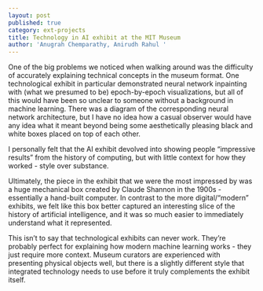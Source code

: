 ```yaml
---
layout: post
published: true
category: ext-projects
title: Technology in AI exhibit at the MIT Museum
author: 'Anugrah Chemparathy, Anirudh Rahul '
---
```


One of the big problems we noticed when walking around was the difficulty of accurately explaining technical concepts in the museum format. One technological exhibit in particular demonstrated neural network inpainting with (what we presumed to be) epoch-by-epoch visualizations, but all of this would have been so unclear to someone without a background in machine learning. There was a diagram of the corresponding neural network architecture, but I have no idea how a casual observer would have any idea what it meant beyond being some aesthetically pleasing black and white boxes placed on top of each other.

I personally felt that the AI exhibit devolved into showing people “impressive results” from the history of computing, but with little context for how they worked - style over substance.

Ultimately, the piece in the exhibit that we were the most impressed by was a huge mechanical box created by Claude Shannon in the 1900s - essentially a hand-built computer. In contrast to the more digital/“modern” exhibits, we felt like this box better captured an interesting slice of the history of artificial intelligence, and it was so much easier to immediately understand what it represented.

This isn’t to say that technological exhibits can never work. They’re probably perfect for explaining how modern machine learning works - they just require more context. Museum curators are experienced with presenting physical objects well, but there is a slightly different style that integrated technology needs to use before it truly complements the exhibit itself.
